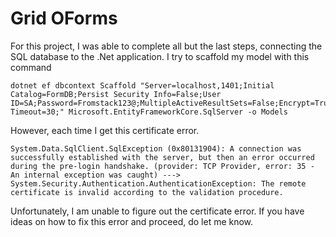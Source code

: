 # Grid OForms

For this project, I was able to complete all but the last steps, connecting the SQL database to the .Net application. I try to scaffold my model with this command

```
dotnet ef dbcontext Scaffold "Server=localhost,1401;Initial Catalog=FormDB;Persist Security Info=False;User ID=SA;Password=Fromstack123@;MultipleActiveResultSets=False;Encrypt=True;TrustServerCertificate=False;Connection Timeout=30;" Microsoft.EntityFrameworkCore.SqlServer -o Models
```

However, each time I get this certificate error.

```
System.Data.SqlClient.SqlException (0x80131904): A connection was successfully established with the server, but then an error occurred during the pre-login handshake. (provider: TCP Provider, error: 35 - An internal exception was caught) ---> System.Security.Authentication.AuthenticationException: The remote certificate is invalid according to the validation procedure.
```

Unfortunately, I am unable to figure out the certificate error. If you have ideas on how to fix this error and proceed, do let me know.
